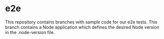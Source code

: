 # e2e

This repository contains branches with sample code for our e2e tests. This branch contains a Node application which defines the desired Node version in the .node-version file.
